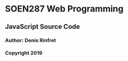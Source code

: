 # SOEN287 Web Programming

## JavaScript Source Code

### Author: Denis Rinfret 
### Copyright 2019

